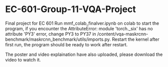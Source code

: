 # EC-601-Group-11-VQA-Project
Final project for EC 601
Run mmf_colab_finalver.ipynb on colab to start the program, if you encounter the AttributeError: module 'torch._six' has no attribute 'PY3' error, change PY3 to PY37 in /content/vqa-maskrcnn-benchmark/maskrcnn_benchmark/utils/imports.py. Restart the kernel after first run, the program should be ready to work after restart.

The poster and video explaination have also uploaded, please download the video to watch it.
